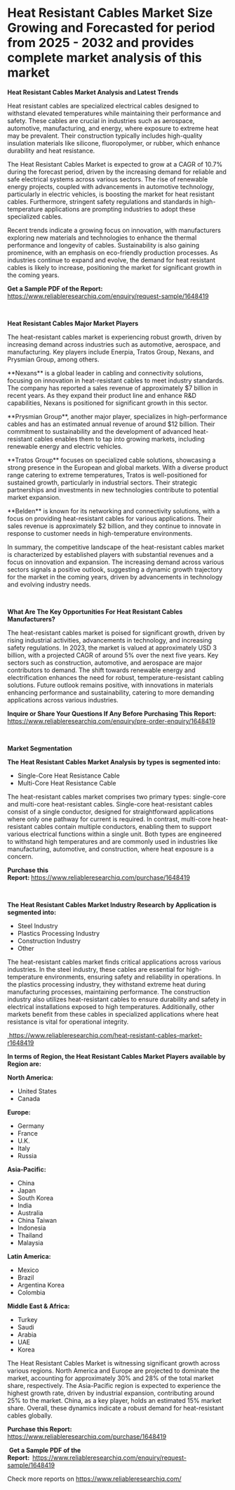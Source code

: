 <p><h1>Heat Resistant Cables Market Size Growing and Forecasted for period from 2025 - 2032 and provides complete market analysis of this market</h1></p><p><strong>Heat Resistant Cables Market Analysis and Latest Trends</strong></p>
<p><p>Heat resistant cables are specialized electrical cables designed to withstand elevated temperatures while maintaining their performance and safety. These cables are crucial in industries such as aerospace, automotive, manufacturing, and energy, where exposure to extreme heat may be prevalent. Their construction typically includes high-quality insulation materials like silicone, fluoropolymer, or rubber, which enhance durability and heat resistance.</p><p>The Heat Resistant Cables Market is expected to grow at a CAGR of 10.7% during the forecast period, driven by the increasing demand for reliable and safe electrical systems across various sectors. The rise of renewable energy projects, coupled with advancements in automotive technology, particularly in electric vehicles, is boosting the market for heat resistant cables. Furthermore, stringent safety regulations and standards in high-temperature applications are prompting industries to adopt these specialized cables.</p><p>Recent trends indicate a growing focus on innovation, with manufacturers exploring new materials and technologies to enhance the thermal performance and longevity of cables. Sustainability is also gaining prominence, with an emphasis on eco-friendly production processes. As industries continue to expand and evolve, the demand for heat resistant cables is likely to increase, positioning the market for significant growth in the coming years.</p></p>
<p><strong>Get a Sample PDF of the Report:&nbsp;</strong> <a href="https://www.reliableresearchiq.com/enquiry/request-sample/1648419?utm_campaign=2580&utm_medium=2&utm_source=Github&utm_content=ia&utm_term=07042025&utm_id=heat-resistant-cables">https://www.reliableresearchiq.com/enquiry/request-sample/1648419</a></p>
<p>&nbsp;</p>
<p><strong>Heat Resistant Cables Major Market Players</strong></p>
<p><p>The heat-resistant cables market is experiencing robust growth, driven by increasing demand across industries such as automotive, aerospace, and manufacturing. Key players include Enerpia, Tratos Group, Nexans, and Prysmian Group, among others.</p><p>**Nexans** is a global leader in cabling and connectivity solutions, focusing on innovation in heat-resistant cables to meet industry standards. The company has reported a sales revenue of approximately $7 billion in recent years. As they expand their product line and enhance R&D capabilities, Nexans is positioned for significant growth in this sector.</p><p>**Prysmian Group**, another major player, specializes in high-performance cables and has an estimated annual revenue of around $12 billion. Their commitment to sustainability and the development of advanced heat-resistant cables enables them to tap into growing markets, including renewable energy and electric vehicles.</p><p>**Tratos Group** focuses on specialized cable solutions, showcasing a strong presence in the European and global markets. With a diverse product range catering to extreme temperatures, Tratos is well-positioned for sustained growth, particularly in industrial sectors. Their strategic partnerships and investments in new technologies contribute to potential market expansion.</p><p>**Belden** is known for its networking and connectivity solutions, with a focus on providing heat-resistant cables for various applications. Their sales revenue is approximately $2 billion, and they continue to innovate in response to customer needs in high-temperature environments.</p><p>In summary, the competitive landscape of the heat-resistant cables market is characterized by established players with substantial revenues and a focus on innovation and expansion. The increasing demand across various sectors signals a positive outlook, suggesting a dynamic growth trajectory for the market in the coming years, driven by advancements in technology and evolving industry needs.</p></p>
<p>&nbsp;</p>
<p><strong>What Are The Key Opportunities For Heat Resistant Cables Manufacturers?</strong></p>
<p><p>The heat-resistant cables market is poised for significant growth, driven by rising industrial activities, advancements in technology, and increasing safety regulations. In 2023, the market is valued at approximately USD 3 billion, with a projected CAGR of around 5% over the next five years. Key sectors such as construction, automotive, and aerospace are major contributors to demand. The shift towards renewable energy and electrification enhances the need for robust, temperature-resistant cabling solutions. Future outlook remains positive, with innovations in materials enhancing performance and sustainability, catering to more demanding applications across various industries.</p></p>
<p><strong>Inquire or Share Your Questions If Any Before Purchasing This Report:</strong> <a href="https://www.reliableresearchiq.com/enquiry/pre-order-enquiry/1648419?utm_campaign=2580&utm_medium=2&utm_source=Github&utm_content=ia&utm_term=07042025&utm_id=heat-resistant-cables">https://www.reliableresearchiq.com/enquiry/pre-order-enquiry/1648419</a></p>
<p>&nbsp;</p>
<p><strong>Market Segmentation</strong></p>
<p><strong>The Heat Resistant Cables Market Analysis by types is segmented into:</strong></p>
<p><ul><li>Single-Core Heat Resistance Cable</li><li>Multi-Core Heat Resistance Cable</li></ul></p>
<p><p>The heat-resistant cables market comprises two primary types: single-core and multi-core heat-resistant cables. Single-core heat-resistant cables consist of a single conductor, designed for straightforward applications where only one pathway for current is required. In contrast, multi-core heat-resistant cables contain multiple conductors, enabling them to support various electrical functions within a single unit. Both types are engineered to withstand high temperatures and are commonly used in industries like manufacturing, automotive, and construction, where heat exposure is a concern.</p></p>
<p><strong>Purchase this Report:&nbsp;</strong><a href="https://www.reliableresearchiq.com/purchase/1648419?utm_campaign=2580&utm_medium=2&utm_source=Github&utm_content=ia&utm_term=07042025&utm_id=heat-resistant-cables">https://www.reliableresearchiq.com/purchase/1648419</a></p>
<p>&nbsp;</p>
<p><strong>The Heat Resistant Cables Market Industry Research by Application is segmented into:</strong></p>
<p><ul><li>Steel Industry</li><li>Plastics Processing Industry</li><li>Construction Industry</li><li>Other</li></ul></p>
<p><p>The heat-resistant cables market finds critical applications across various industries. In the steel industry, these cables are essential for high-temperature environments, ensuring safety and reliability in operations. In the plastics processing industry, they withstand extreme heat during manufacturing processes, maintaining performance. The construction industry also utilizes heat-resistant cables to ensure durability and safety in electrical installations exposed to high temperatures. Additionally, other markets benefit from these cables in specialized applications where heat resistance is vital for operational integrity.</p></p>
<p><a href="https://www.reliableresearchiq.com/heat-resistant-cables-market-r1648419?utm_campaign=2580&utm_medium=2&utm_source=Github&utm_content=ia&utm_term=07042025&utm_id=heat-resistant-cables">&nbsp;https://www.reliableresearchiq.com/heat-resistant-cables-market-r1648419</a></p>
<p><strong>In terms of Region, the Heat Resistant Cables Market Players available by Region are:</strong></p>
<p>
    <p> <strong> North America: </strong>
        <ul>
            <li>United States</li>
            <li>Canada</li>
        </ul>
        </p> 
    <p> <strong> Europe: </strong>
        <ul>
            <li>Germany</li>
            <li>France</li>
            <li>U.K.</li>
            <li>Italy</li>
            <li>Russia</li>
        </ul>
        </p> 
    <p> <strong> Asia-Pacific: </strong>
        <ul>
            <li>China</li>
            <li>Japan</li>
            <li>South Korea</li>
            <li>India</li>
            <li>Australia</li>
            <li>China Taiwan</li>
            <li>Indonesia</li>
            <li>Thailand</li>
            <li>Malaysia</li>
        </ul>
        </p> 
    <p> <strong> Latin America: </strong>
        <ul>
            <li>Mexico</li>
            <li>Brazil</li>
            <li>Argentina Korea</li>
            <li>Colombia</li>
        </ul>
        </p> 
    <p> <strong> Middle East & Africa: </strong>
        <ul>
            <li>Turkey</li>
            <li>Saudi</li>
            <li>Arabia</li>
            <li>UAE</li>
            <li>Korea</li>
        </ul>
    </p>
    </p>
<p><p>The Heat Resistant Cables Market is witnessing significant growth across various regions. North America and Europe are projected to dominate the market, accounting for approximately 30% and 28% of the total market share, respectively. The Asia-Pacific region is expected to experience the highest growth rate, driven by industrial expansion, contributing around 25% to the market. China, as a key player, holds an estimated 15% market share. Overall, these dynamics indicate a robust demand for heat-resistant cables globally.</p></p>
<p><strong>Purchase this Report: </strong><a href="https://www.reliableresearchiq.com/purchase/1648419?utm_campaign=2580&utm_medium=2&utm_source=Github&utm_content=ia&utm_term=07042025&utm_id=heat-resistant-cables">https://www.reliableresearchiq.com/purchase/1648419</a></p>
<p>&nbsp;<strong>Get a Sample PDF of the Report:&nbsp;&nbsp;</strong><a href="https://www.reliableresearchiq.com/enquiry/request-sample/1648419?utm_campaign=2580&utm_medium=2&utm_source=Github&utm_content=ia&utm_term=07042025&utm_id=heat-resistant-cables">https://www.reliableresearchiq.com/enquiry/request-sample/1648419</a></p>
<p><strong></strong></p>
<p>Check more reports on <a href="https://www.reliableresearchiq.com/?utm_campaign=2580&utm_medium=2&utm_source=Github&utm_content=ia&utm_term=07042025&utm_id=heat-resistant-cables">https://www.reliableresearchiq.com/</a></p>